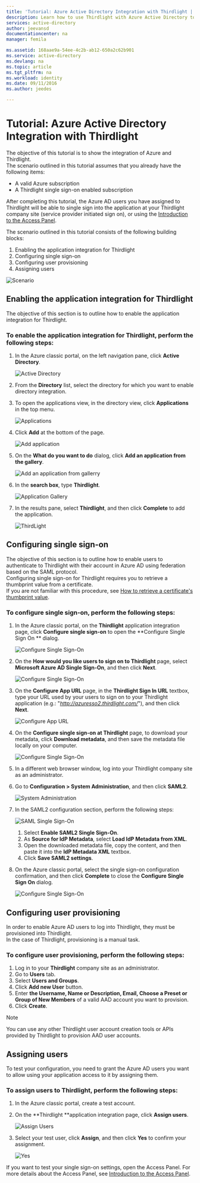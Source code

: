 ```yaml
---
title: 'Tutorial: Azure Active Directory Integration with Thirdlight | Microsoft Docs'
description: Learn how to use Thirdlight with Azure Active Directory to enable single sign-on, automated provisioning, and more!
services: active-directory
author: jeevansd
documentationcenter: na
manager: femila

ms.assetid: 168aae9a-54ee-4c2b-ab12-650a2c62b901
ms.service: active-directory
ms.devlang: na
ms.topic: article
ms.tgt_pltfrm: na
ms.workload: identity
ms.date: 09/11/2016
ms.author: jeedes

---
```

# Tutorial: Azure Active Directory Integration with Thirdlight
The objective of this tutorial is to show the integration of Azure and Thirdlight.  
The scenario outlined in this tutorial assumes that you already have the following items:

* A valid Azure subscription
* A Thirdlight single sign-on enabled subscription

After completing this tutorial, the Azure AD users you have assigned to Thirdlight will be able to single sign into the application at your Thirdlight company site (service provider initiated sign on), or using the [Introduction to the Access Panel](active-directory-saas-access-panel-introduction.md).

The scenario outlined in this tutorial consists of the following building blocks:

1. Enabling the application integration for Thirdlight
2. Configuring single sign-on
3. Configuring user provisioning
4. Assigning users

![Scenario](./media/active-directory-saas-thirdlight-tutorial/IC805836.png "Scenario")

## Enabling the application integration for Thirdlight
The objective of this section is to outline how to enable the application integration for Thirdlight.

### To enable the application integration for Thirdlight, perform the following steps:
1. In the Azure classic portal, on the left navigation pane, click **Active Directory**.
   
   ![Active Directory](./media/active-directory-saas-thirdlight-tutorial/IC700993.png "Active Directory")
2. From the **Directory** list, select the directory for which you want to enable directory integration.
3. To open the applications view, in the directory view, click **Applications** in the top menu.
   
   ![Applications](./media/active-directory-saas-thirdlight-tutorial/IC700994.png "Applications")
4. Click **Add** at the bottom of the page.
   
   ![Add application](./media/active-directory-saas-thirdlight-tutorial/IC749321.png "Add application")
5. On the **What do you want to do** dialog, click **Add an application from the gallery**.
   
   ![Add an application from gallerry](./media/active-directory-saas-thirdlight-tutorial/IC749322.png "Add an application from gallerry")
6. In the **search box**, type **Thirdlight**.
   
   ![Application Gallery](./media/active-directory-saas-thirdlight-tutorial/IC805837.png "Application Gallery")
7. In the results pane, select **Thirdlight**, and then click **Complete** to add the application.
   
   ![ThirdLight](./media/active-directory-saas-thirdlight-tutorial/IC805838.png "ThirdLight")

## Configuring single sign-on
The objective of this section is to outline how to enable users to authenticate to Thirdlight with their account in Azure AD using federation based on the SAML protocol.  
Configuring single sign-on for Thirdlight requires you to retrieve a thumbprint value from a certificate.  
If you are not familiar with this procedure, see [How to retrieve a certificate's thumbprint value](http://youtu.be/YKQF266SAxI).

### To configure single sign-on, perform the following steps:
1. In the Azure classic portal, on the **Thirdlight** application integration page, click **Configure single sign-on** to open the **Configure Single Sign On ** dialog.
   
   ![Configure Single Sign-On](./media/active-directory-saas-thirdlight-tutorial/IC805839.png "Configure Single Sign-On")
2. On the **How would you like users to sign on to Thirdlight** page, select **Microsoft Azure AD Single Sign-On**, and then click **Next**.
   
   ![Configure Single Sign-On](./media/active-directory-saas-thirdlight-tutorial/IC805840.png "Configure Single Sign-On")
3. On the **Configure App URL** page, in the **Thirdlight Sign In URL** textbox, type your URL used by your users to sign on to your Thirdlight application (e.g.: "*http://azuresso2.thirdlight.com/*"), and then click **Next**.
   
   ![Configure App URL](./media/active-directory-saas-thirdlight-tutorial/IC805841.png "Configure App URL")
4. On the **Configure single sign-on at Thirdlight** page, to download your metadata, click **Download metadata**, and then save the metadata file locally on your computer.
   
   ![Configure Single Sign-On](./media/active-directory-saas-thirdlight-tutorial/IC805842.png "Configure Single Sign-On")
5. In a different web browser window, log into your Thirdlight company site as an administrator.
6. Go to **Configuration \> System Administration**, and then click **SAML2**.
   
   ![System Administration](./media/active-directory-saas-thirdlight-tutorial/IC805843.png "System Administration")
7. In the SAML2 configuration section, perform the following steps:
   
   ![SAML Single Sign-On](./media/active-directory-saas-thirdlight-tutorial/IC805844.png "SAML Single Sign-On")
   
   1. Select **Enable SAML2 Single Sign-On**.
   2. As **Source for IdP Metadata**, select **Load IdP Metadata from XML**.
   3. Open the downloaded metadata file, copy the content, and then paste it into the **IdP Metadata XML** textbox.
   4. Click **Save SAML2 settings**.
8. On the Azure classic portal, select the single sign-on configuration confirmation, and then click **Complete** to close the **Configure Single Sign On** dialog.
   
   ![Configure Single Sign-On](./media/active-directory-saas-thirdlight-tutorial/IC805845.png "Configure Single Sign-On")

## Configuring user provisioning
In order to enable Azure AD users to log into Thirdlight, they must be provisioned into Thirdlight.  
In the case of Thirdlight, provisioning is a manual task.

### To configure user provisioning, perform the following steps:
1. Log in to your **Thirdlight** company site as an administrator.
2. Go to **Users** tab.
3. Select **Users and Groups**.
4. Click **Add new User** button.
5. Enter **the Username, Name or Description, Email, Choose a Preset or Group of New Members** of a valid AAD account you want to provision.
6. Click **Create**.

> [!NOTE]
> You can use any other Thirdlight user account creation tools or APIs provided by Thirdlight to provision AAD user accounts.
> 
> 

## Assigning users
To test your configuration, you need to grant the Azure AD users you want to allow using your application access to it by assigning them.

### To assign users to Thirdlight, perform the following steps:
1. In the Azure classic portal, create a test account.
2. On the **Thirdlight **application integration page, click **Assign users**.
   
   ![Assign Users](./media/active-directory-saas-thirdlight-tutorial/IC805846.png "Assign Users")
3. Select your test user, click **Assign**, and then click **Yes** to confirm your assignment.
   
   ![Yes](./media/active-directory-saas-thirdlight-tutorial/IC767830.png "Yes")

If you want to test your single sign-on settings, open the Access Panel. For more details about the Access Panel, see [Introduction to the Access Panel](active-directory-saas-access-panel-introduction.md).

